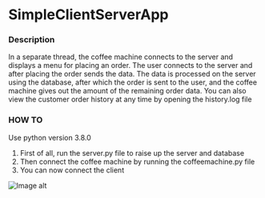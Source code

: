 # SimpleClientServerApp


### Description
In a separate thread, the coffee machine connects to the server and displays a menu for placing an order. The user connects to the server and after placing the order sends the data. The data is processed on the server using the database, after which the order is sent to the user, and the coffee machine gives out the amount of the remaining order data. 
You can also view the customer order history at any time by opening the history.log file

### HOW TO
Use python version 3.8.0
1. First of all, run the server.py file to raise up the server and database
2. Then connect the coffee machine by running the coffeemachine.py file
3. You can now connect the client

![Image alt](https://github.com/archienapampe/ImageForProjects/raw/master/SimpleClientServerApp/img/img.jpg)